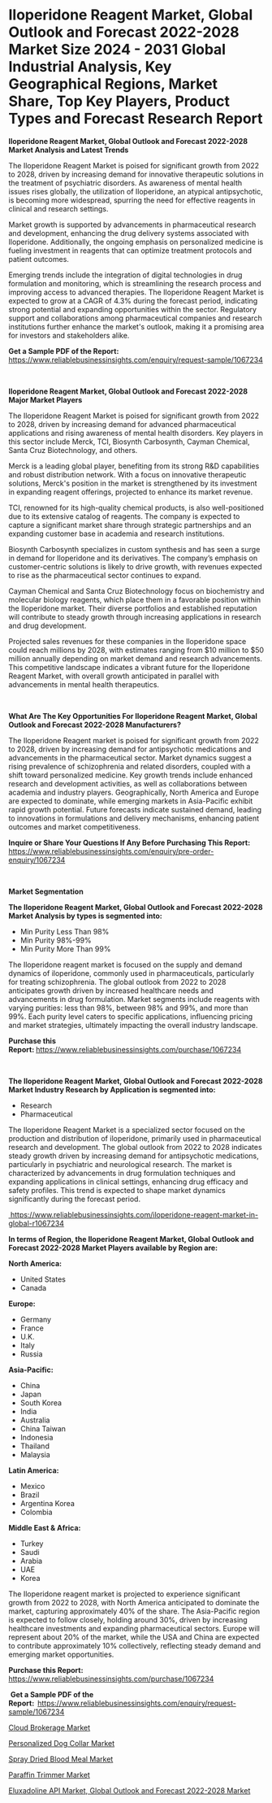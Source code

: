 <p><h1>Iloperidone Reagent Market, Global Outlook and Forecast 2022-2028 Market Size 2024 - 2031 Global Industrial Analysis, Key Geographical Regions, Market Share, Top Key Players, Product Types and Forecast Research Report</h1></p><p><strong>Iloperidone Reagent Market, Global Outlook and Forecast 2022-2028 Market Analysis and Latest Trends</strong></p>
<p><p>The Iloperidone Reagent Market is poised for significant growth from 2022 to 2028, driven by increasing demand for innovative therapeutic solutions in the treatment of psychiatric disorders. As awareness of mental health issues rises globally, the utilization of Iloperidone, an atypical antipsychotic, is becoming more widespread, spurring the need for effective reagents in clinical and research settings.</p><p>Market growth is supported by advancements in pharmaceutical research and development, enhancing the drug delivery systems associated with Iloperidone. Additionally, the ongoing emphasis on personalized medicine is fueling investment in reagents that can optimize treatment protocols and patient outcomes.</p><p>Emerging trends include the integration of digital technologies in drug formulation and monitoring, which is streamlining the research process and improving access to advanced therapies. The Iloperidone Reagent Market is expected to grow at a CAGR of 4.3% during the forecast period, indicating strong potential and expanding opportunities within the sector. Regulatory support and collaborations among pharmaceutical companies and research institutions further enhance the market's outlook, making it a promising area for investors and stakeholders alike.</p></p>
<p><strong>Get a Sample PDF of the Report:&nbsp;</strong> <a href="https://www.reliablebusinessinsights.com/enquiry/request-sample/1067234">https://www.reliablebusinessinsights.com/enquiry/request-sample/1067234</a></p>
<p>&nbsp;</p>
<p><strong>Iloperidone Reagent Market, Global Outlook and Forecast 2022-2028 Major Market Players</strong></p>
<p><p>The Iloperidone Reagent Market is poised for significant growth from 2022 to 2028, driven by increasing demand for advanced pharmaceutical applications and rising awareness of mental health disorders. Key players in this sector include Merck, TCI, Biosynth Carbosynth, Cayman Chemical, Santa Cruz Biotechnology, and others.</p><p>Merck is a leading global player, benefiting from its strong R&D capabilities and robust distribution network. With a focus on innovative therapeutic solutions, Merck's position in the market is strengthened by its investment in expanding reagent offerings, projected to enhance its market revenue.</p><p>TCI, renowned for its high-quality chemical products, is also well-positioned due to its extensive catalog of reagents. The company is expected to capture a significant market share through strategic partnerships and an expanding customer base in academia and research institutions.</p><p>Biosynth Carbosynth specializes in custom synthesis and has seen a surge in demand for Iloperidone and its derivatives. The company’s emphasis on customer-centric solutions is likely to drive growth, with revenues expected to rise as the pharmaceutical sector continues to expand.</p><p>Cayman Chemical and Santa Cruz Biotechnology focus on biochemistry and molecular biology reagents, which place them in a favorable position within the Iloperidone market. Their diverse portfolios and established reputation will contribute to steady growth through increasing applications in research and drug development.</p><p>Projected sales revenues for these companies in the Iloperidone space could reach millions by 2028, with estimates ranging from $10 million to $50 million annually depending on market demand and research advancements. This competitive landscape indicates a vibrant future for the Iloperidone Reagent Market, with overall growth anticipated in parallel with advancements in mental health therapeutics.</p></p>
<p>&nbsp;</p>
<p><strong>What Are The Key Opportunities For Iloperidone Reagent Market, Global Outlook and Forecast 2022-2028 Manufacturers?</strong></p>
<p><p>The Iloperidone Reagent market is poised for significant growth from 2022 to 2028, driven by increasing demand for antipsychotic medications and advancements in the pharmaceutical sector. Market dynamics suggest a rising prevalence of schizophrenia and related disorders, coupled with a shift toward personalized medicine. Key growth trends include enhanced research and development activities, as well as collaborations between academia and industry players. Geographically, North America and Europe are expected to dominate, while emerging markets in Asia-Pacific exhibit rapid growth potential. Future forecasts indicate sustained demand, leading to innovations in formulations and delivery mechanisms, enhancing patient outcomes and market competitiveness.</p></p>
<p><strong>Inquire or Share Your Questions If Any Before Purchasing This Report:</strong> <a href="https://www.reliablebusinessinsights.com/enquiry/pre-order-enquiry/1067234">https://www.reliablebusinessinsights.com/enquiry/pre-order-enquiry/1067234</a></p>
<p>&nbsp;</p>
<p><strong>Market Segmentation</strong></p>
<p><strong>The Iloperidone Reagent Market, Global Outlook and Forecast 2022-2028 Market Analysis by types is segmented into:</strong></p>
<p><ul><li>Min Purity Less Than 98%</li><li>Min Purity 98%-99%</li><li>Min Purity More Than 99%</li></ul></p>
<p><p>The Iloperidone reagent market is focused on the supply and demand dynamics of iloperidone, commonly used in pharmaceuticals, particularly for treating schizophrenia. The global outlook from 2022 to 2028 anticipates growth driven by increased healthcare needs and advancements in drug formulation. Market segments include reagents with varying purities: less than 98%, between 98% and 99%, and more than 99%. Each purity level caters to specific applications, influencing pricing and market strategies, ultimately impacting the overall industry landscape.</p></p>
<p><strong>Purchase this Report:&nbsp;</strong><a href="https://www.reliablebusinessinsights.com/purchase/1067234">https://www.reliablebusinessinsights.com/purchase/1067234</a></p>
<p>&nbsp;</p>
<p><strong>The Iloperidone Reagent Market, Global Outlook and Forecast 2022-2028 Market Industry Research by Application is segmented into:</strong></p>
<p><ul><li>Research</li><li>Pharmaceutical</li></ul></p>
<p><p>The Iloperidone Reagent Market is a specialized sector focused on the production and distribution of iloperidone, primarily used in pharmaceutical research and development. The global outlook from 2022 to 2028 indicates steady growth driven by increasing demand for antipsychotic medications, particularly in psychiatric and neurological research. The market is characterized by advancements in drug formulation techniques and expanding applications in clinical settings, enhancing drug efficacy and safety profiles. This trend is expected to shape market dynamics significantly during the forecast period.</p></p>
<p><a href="https://www.reliablebusinessinsights.com/iloperidone-reagent-market-in-global-r1067234">&nbsp;https://www.reliablebusinessinsights.com/iloperidone-reagent-market-in-global-r1067234</a></p>
<p><strong>In terms of Region, the Iloperidone Reagent Market, Global Outlook and Forecast 2022-2028 Market Players available by Region are:</strong></p>
<p>
    <p> <strong> North America: </strong>
        <ul>
            <li>United States</li>
            <li>Canada</li>
        </ul>
        </p> 
    <p> <strong> Europe: </strong>
        <ul>
            <li>Germany</li>
            <li>France</li>
            <li>U.K.</li>
            <li>Italy</li>
            <li>Russia</li>
        </ul>
        </p> 
    <p> <strong> Asia-Pacific: </strong>
        <ul>
            <li>China</li>
            <li>Japan</li>
            <li>South Korea</li>
            <li>India</li>
            <li>Australia</li>
            <li>China Taiwan</li>
            <li>Indonesia</li>
            <li>Thailand</li>
            <li>Malaysia</li>
        </ul>
        </p> 
    <p> <strong> Latin America: </strong>
        <ul>
            <li>Mexico</li>
            <li>Brazil</li>
            <li>Argentina Korea</li>
            <li>Colombia</li>
        </ul>
        </p> 
    <p> <strong> Middle East & Africa: </strong>
        <ul>
            <li>Turkey</li>
            <li>Saudi</li>
            <li>Arabia</li>
            <li>UAE</li>
            <li>Korea</li>
        </ul>
    </p>
    </p>
<p><p>The Iloperidone reagent market is projected to experience significant growth from 2022 to 2028, with North America anticipated to dominate the market, capturing approximately 40% of the share. The Asia-Pacific region is expected to follow closely, holding around 30%, driven by increasing healthcare investments and expanding pharmaceutical sectors. Europe will represent about 20% of the market, while the USA and China are expected to contribute approximately 10% collectively, reflecting steady demand and emerging market opportunities.</p></p>
<p><strong>Purchase this Report: </strong><a href="https://www.reliablebusinessinsights.com/purchase/1067234">https://www.reliablebusinessinsights.com/purchase/1067234</a></p>
<p>&nbsp;<strong>Get a Sample PDF of the Report:&nbsp;&nbsp;</strong><a href="https://www.reliablebusinessinsights.com/enquiry/request-sample/1067234">https://www.reliablebusinessinsights.com/enquiry/request-sample/1067234</a></p>
<p><strong></strong></p>
<p><p><a href="https://www.linkedin.com/pulse/what-growth-drivers-cloud-brokerage-market-comprehensive-0bkye?trackingId=D5r0A4HLTXia%2FTD2wZnxdw%3D%3D">Cloud Brokerage Market</a></p><p><a href="https://medium.com/@tobysalehat8/the-global-personalized-dog-collar-market-identifies-drivers-restraints-opportunities-and-c634cdc7d48e">Personalized Dog Collar Market</a></p><p><a href="https://issuu.com/reportprime-2/docs/spray-dried-blood-meal-market-size-_7094fe22b41fe0">Spray Dried Blood Meal Market</a></p><p><a href="https://medium.com/@colin.paterson6579/paraffin-trimmer-market-a-global-and-regional-analysis-2024-2031-8010762dd978?postPublishedType=initial">Paraffin Trimmer Market</a></p><p><a href="https://github.com/GRUBBSCHARLES/Market-Research-Report-List-1/blob/main/eluxadoline-api-market-global-outlook-and-forecast-2022-2028-market.md">Eluxadoline API Market, Global Outlook and Forecast 2022-2028 Market</a></p></p>